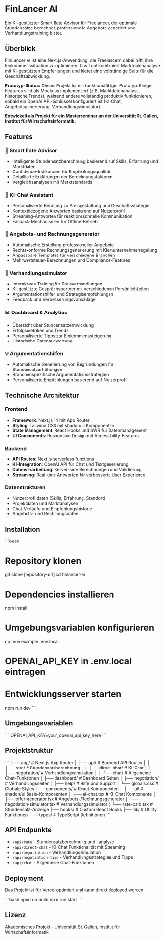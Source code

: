 # FinLancer AI

Ein KI-gestützter Smart Rate Advisor für Freelancer, der optimale Stundensätze berechnet, professionelle Angebote generiert und Verhandlungstraining bietet.

## Überblick

FinLancer AI ist eine Next.js-Anwendung, die Freelancern dabei hilft, ihre Einkommenssituation zu optimieren. Das Tool kombiniert Marktdatenanalyse mit KI-gestützten Empfehlungen und bietet eine vollständige Suite für die Geschäftsabwicklung.

**Prototyp-Status:** Dieses Projekt ist ein funktionsfähiger Prototyp. Einige Features sind als Mockups implementiert (z.B. Marktdatenanalyse, historische Trends), während andere vollständig produktiv funktionieren, sobald ein OpenAI API-Schlüssel konfiguriert ist (KI-Chat, Angebotsgenerierung, Verhandlungssimulator).

**Entwickelt als Projekt für ein Masterseminar an der Universität St. Gallen, Institut für Wirtschaftsinformatik.**

## Features

### 🎯 Smart Rate Advisor
- Intelligente Stundensatzberechnung basierend auf Skills, Erfahrung und Marktdaten
- Confidence-Indikatoren für Empfehlungsqualität
- Detaillierte Erklärungen der Berechnungsfaktoren
- Vergleichsanalysen mit Marktstandards

### 💬 KI-Chat Assistant
- Personalisierte Beratung zu Preisgestaltung und Geschäftsstrategie
- Kontextbezogene Antworten basierend auf Nutzerprofil
- Streaming-Antworten für reaktionsschnelle Kommunikation
- Fallback-Mechanismen für Offline-Betrieb

### 📄 Angebots- und Rechnungsgenerator
- Automatische Erstellung professioneller Angebote
- Rechtskonforme Rechnungsgenerierung mit Kleinunternehmerregelung
- Anpassbare Templates für verschiedene Branchen
- Mehrwertsteuer-Berechnungen und Compliance-Features

### 🤝 Verhandlungssimulator
- Interaktives Training für Preisverhandlungen
- KI-gestützte Gesprächspartner mit verschiedenen Persönlichkeiten
- Argumentationshilfen und Strategieempfehlungen
- Feedback und Verbesserungsvorschläge

### 📊 Dashboard & Analytics
- Übersicht über Stundensatzentwicklung
- Erfolgsmetriken und Trends
- Personalisierte Tipps zur Einkommenssteigerung
- Historische Datenauswertung

### 💡 Argumentationshilfen
- Automatische Generierung von Begründungen für Stundensatzerhöhungen
- Branchenspezifische Argumentationsstrategien
- Personalisierte Empfehlungen basierend auf Nutzerprofil

## Technische Architektur

### Frontend
- **Framework**: Next.js 14 mit App Router
- **Styling**: Tailwind CSS mit shadcn/ui Komponenten
- **State Management**: React Hooks und SWR für Datenmanagement
- **UI Components**: Responsive Design mit Accessibility-Features

### Backend
- **API Routes**: Next.js serverless functions
- **KI-Integration**: OpenAI API für Chat und Textgenerierung
- **Datenverarbeitung**: Server-side Berechnungen und Validierung
- **Streaming**: Real-time Antworten für verbesserte User Experience

### Datenstrukturen
- Nutzerprofildaten (Skills, Erfahrung, Standort)
- Projektdaten und Marktanalysen
- Chat-Verläufe und Empfehlungshistorie
- Angebots- und Rechnungsdaten

## Installation

\`\`\`bash
# Repository klonen
git clone [repository-url]
cd finlancer-ai

# Dependencies installieren
npm install

# Umgebungsvariablen konfigurieren
cp .env.example .env.local
# OPENAI_API_KEY in .env.local eintragen

# Entwicklungsserver starten
npm run dev
\`\`\`

## Umgebungsvariablen

\`\`\`
OPENAI_API_KEY=your_openai_api_key_here
\`\`\`

## Projektstruktur

\`\`\`
├── app/                    # Next.js App Router
│   ├── api/               # Backend API Routes
│   │   ├── rate/          # Stundensatzberechnung
│   │   ├── direct-chat/   # KI-Chat
│   │   ├── negotiation/   # Verhandlungssimulation
│   │   └── chat/          # Allgemeine Chat-Funktionen
│   ├── dashboard/         # Dashboard Seiten
│   ├── negotiation/       # Verhandlungsseiten
│   ├── help/              # Hilfe und Support
│   └── globals.css        # Globale Styles
├── components/            # React Komponenten
│   ├── ui/               # shadcn/ui Basis-Komponenten
│   ├── ai-chat.tsx       # KI-Chat Komponente
│   ├── offer-generator.tsx # Angebots-/Rechnungsgenerator
│   ├── negotiation-simulator.tsx # Verhandlungssimulator
│   └── rate-card.tsx     # Stundensatz-Anzeige
├── hooks/                # Custom React Hooks
├── lib/                  # Utility Funktionen
└── types/                # TypeScript Definitionen
\`\`\`

## API Endpunkte

- `/api/rate` - Stundensatzberechnung und -analyse
- `/api/direct-chat` - KI-Chat Funktionalität mit Streaming
- `/api/negotiation` - Verhandlungssimulation
- `/api/negotiation-tips` - Verhandlungsstrategien und Tipps
- `/api/chat` - Allgemeine Chat-Funktionen

## Deployment

Das Projekt ist für Vercel optimiert und kann direkt deployed werden:

\`\`\`bash
npm run build
npm run start
\`\`\`

## Lizenz

Akademisches Projekt - Universität St. Gallen, Institut für Wirtschaftsinformatik

